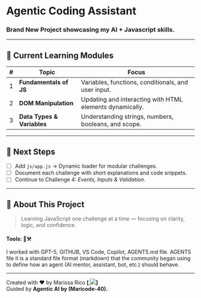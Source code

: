# Agentic Coding Assistant

### Brand New Project showcasing my AI  +  Javascript skills. 
---

## 🧩 Current Learning Modules

| # | Topic | Focus |
|---|-------|--------|
| 1 | **Fundamentals of JS** | Variables, functions, conditionals, and user input. |
| 2 | **DOM Manipulation** | Updating and interacting with HTML elements dynamically. |
| 3 | **Data Types & Variables** | Understanding strings, numbers, booleans, and scope. |

---

## 🚀 Next Steps

- [ ] Add `js/app.js` → Dynamic loader for modular challenges.  
- [ ] Document each challenge with short explanations and code snippets.  
- [ ] Continue to Challenge 4: *Events, Inputs & Validation.*

---

## 💬 About This Project

> Learning JavaScript one challenge at a time — focusing on clarity, logic, and confidence. 

####  Tools: 🔬⚒️

I worked with GPT-5,  GITHUB, VS Code, Copilot, AGENTS.md file. AGENTS file it is a standard file format (markdown) that the community began using to define how an agent (AI mentor, assistant, bot, etc.) should behave.

-------------

Created with ❤️ by Marissa Rico **[<a href="https://www.linkedin.com/in/marissarico" target="_blank"> <img src="https://img.shields.io/badge/-LinkedIn-%230077B5?style=for-the-badge&logo=linkedin&logoColor=white" target="_blank"></a>]**  
Guided by **Agentic AI by (Maricode-40).**
